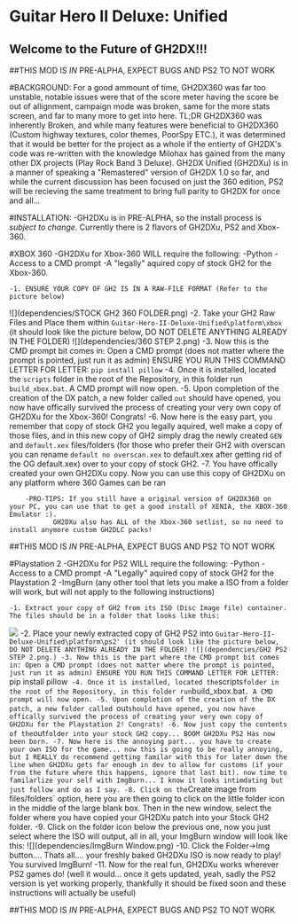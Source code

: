 # Guitar Hero II Deluxe: Unified

## Welcome to the Future of GH2DX!!!

##THIS MOD IS *IN* PRE-ALPHA, EXPECT BUGS AND PS2 TO NOT WORK

#BACKGROUND:
	For a good ammount of time, GH2DX360 was far too unstable, notable issues were that of the score meter having the score be out of allignment,
campaign mode was broken, same for the more stats screen, and far to many more to get into here. TL;DR GH2DX360 was inherently Broken, and while many 
features were beneficial to GH2DX360 (Custom highway textures, color themes, PoorSpy ETC.), it was determined that it would be better for the project
as a whole if the entierty of GH2DX's code was re-written with the knowledge Milohax has gained from the many other DX projects (Play Rock Band 3 Deluxe).
GH2DX Unified (GH2DXu) is in a manner of speaking a "Remastered" version of GH2DX 1.0 so far, and while the current discussion has been focused on just 
the 360 edition, PS2 will be recieving the same treatment to bring full parity to GH2DX for once and all...


#INSTALLATION:
	-GH2DXu is in PRE-ALPHA, so the install process is *subject to change*. Currently there is 2 flavors of GH2DXu, PS2 and Xbox-360.

#XBOX 360
	-GH2DXu for Xbox-360 WILL require the following:
	-Python
	-Access to a CMD prompt
	-A "legally" aquired copy of stock GH2 for the Xbox-360.

	-1. ENSURE YOUR COPY OF GH2 IS IN A RAW-FILE FORMAT (Refer to the picture below)
![](dependencies/STOCK GH2 360 FOLDER.png)
	-2. Take your GH2 Raw Files and Place them within `Guitar-Hero-II-Deluxe-Unified\platform\xbox` (it should look like the picture below, DO NOT DELETE ANYTHING
ALREADY IN THE FOLDER)
![](dependencies/360 STEP 2.png)
	-3. Now this is the CMD prompt bit comes in: Open a CMD prompt (does not matter where the prompt is pointed, just run it as admin)
ENSURE YOU RUN THIS COMMAND LETTER FOR LETTER: `pip install pillow` 
	-4. Once it is installed, located the `scripts` folder in the root of the Repository, in this folder run `build_xbox.bat`. A CMD prompt will now open.
	-5. Upon completion of the creation of the DX patch, a new folder called `out` should have opened, you now have offically survived the process of creating
your very own copy of GH2DXu for the Xbox-360! Congrats!
	-6. Now here is the easy part, you remember that copy of stock GH2 you legally aquired, well make a copy of those files, and in this new copy of GH2
simply drag the newly created `GEN` and `default.xex` files/folders (for those who prefer their GH2 with overscan you can rename `default no overscan.xex` to 
default.xex after getting rid of the OG default.xex) over to your copy of stock GH2.
	-7. You have offically created your own GH2DXu copy. Now you can use this copy of GH2DXu on any platform where 360 Games can be ran
	
		-PRO-TIPS: If you still have a original version of GH2DX360 on your PC, you can use that to get a good install of XENIA, the XBOX-360 Emulator :).
			   GH2DXu also has ALL of the Xbox-360 setlist, so no need to install anymore custom GH2DLC packs!

##THIS MOD IS *IN* PRE-ALPHA, EXPECT BUGS AND PS2 TO NOT WORK

#Playstation 2
	-GH2DXu for PS2 WILL require the following:
	-Python
	-Access to a CMD prompt
	-A "Legally" aquired copy of stock GH2 for the Playstation 2
	-ImgBurn (any other tool that lets you make a ISO from a folder will work, but will not apply to the following instructions)

	-1. Extract your copy of GH2 from its ISO (Disc Image file) container. The files should be in a folder that looks like this:
![](dependencies/STOCKPS2GH2EXTRACT.png)
	-2. Place your newly extracted copy of GH2 PS2 into `Guitar-Hero-II-Deluxe-Unified\platform\ps2' (it should look like the picture below, DO NOT DELETE ANYTHING
ALREADY IN THE FOLDER)
![](dependencies/GH2 PS2 STEP 2.png.)
	-3. Now this is the part where the CMD prompt bit comes in: Open a CMD prompt (does not matter where the prompt is pointed, just run it as admin)
ENSURE YOU RUN THIS COMMAND LETTER FOR LETTER: `pip install pillow` 
	-4. Once it is installed, located the `scripts` folder in the root of the Repository, in this folder run `build_xbox.bat`. A CMD prompt will now open.
	-5. Upon completion of the creation of the DX patch, a new folder called `out` should have opened, you now have offically survived the process of creating
your very own copy of GH2DXu for the Playstation 2! Congrats!
	-6. Now just copy the contents of the `out` folder into your stock GH2 copy... BOOM GH2DXu PS2 Has now been born.
	-7. Now here is the annoying part... you have to create your own ISO for the game... now this is going to be really annoying, but I REALLY do recommend getting
familar with this for later down the line when GH2DXu gets far enough in dev to allow for customs (if your from the future where this happens, ignore that last bit).
now time to familarlize your self with ImgBurn... I know it looks intimdating but just follow and do as I say.
	-8. Click on the `Create image from files/folders` option, here you are then going to click on the little folder icon in the middle of the large blank box.
Then in the new window, select the folder where you have copied your GH2DXu patch into your Stock GH2 folder.
	-9. Click on the folder icon below the previous one, now you just select where the ISO will output, all in all, your ImgBurn window will look like this:
![](dependencies/ImgBurn Window.png)
	-10. Click the Folder->Img button.... Thats all.... your freshly baked GH2DXu ISO is now ready to play! You survived ImgBurn!
	-11. Now for the real fun, GH2DXu works wherever PS2 games do! (well it would... once it gets updated, yeah, sadly the PS2 version is yet working properly,
thankfully it should be fixed soon and these instructions will actually be useful)

##THIS MOD IS *IN* PRE-ALPHA, EXPECT BUGS AND PS2 TO NOT WORK